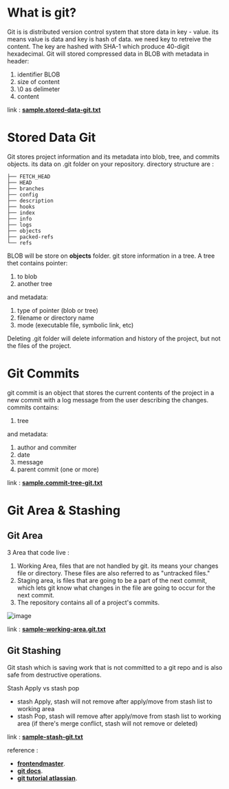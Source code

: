 # What is git?
Git is is distributed version control system that store data in key - value. its means value is data and key is hash of data. we need key to retreive the content. The key are hashed with SHA-1 which produce 40-digit hexadecimal. Git will stored compressed data in BLOB with metadata in header:
 1. identifier BLOB
 2. size of content
 3. \0 as delimeter
 4. content

link : **[sample.stored-data-git.txt](https://github.com/mwimam/what-is-git/blob/main/sample.stored-data-git.txt)**
# Stored Data Git
Git stores project information and its metadata into blob, tree, and commits objects. its data on .git folder on your repository.
directory structure are :
```
├── FETCH_HEAD
├── HEAD
├── branches
├── config
├── description
├── hooks
├── index
├── info
├── logs
├── objects
├── packed-refs
└── refs
```

BLOB will be store on **objects** folder.
git store information in a tree. 
A tree thet contains pointer: 
1. to blob
2. another tree

and metadata:
1. type of pointer (blob or tree)
2. filename or directory name
3. mode (executable file, symbolic link, etc)

Deleting .git folder will delete information and history of the project, but not the files of the project.

# Git Commits
git commit is an object that stores the current contents of the project in a new commit with a log message from the user describing the changes.
commits contains:
1. tree

and metadata:
1. author and commiter
2. date
3. message
4. parent commit (one or more)

link : **[sample.commit-tree-git.txt](https://github.com/mwimam/what-is-git/blob/main/sample.commit-tree-git.txt)**

# Git Area & Stashing

## Git Area
3 Area that code live : 
1. Working Area, files that are not handled by git. its means your changes file or directory. These files are also referred to as "untracked files."
2. Staging area, is files that are going to be a part of the next commit, which lets git know what changes in the file are going to occur for the next commit.
3. The repository contains all of a project's commits.

![image](https://user-images.githubusercontent.com/85268979/149746340-7b63a4b1-6c43-457f-beee-881c6f9a8605.png)

link : **[sample-working-area.git.txt](https://github.com/mwimam/what-is-git/blob/main/sample-working-area.git.txt)**

## Git Stashing
Git stash which is saving work that is not committed to a git repo and is also safe from destructive operations.

Stash Apply vs stash pop
- stash Apply, stash will not remove after apply/move from stash list to working area
- stash Pop, stash will remove after apply/move from stash list to working area (if there's merge conflict, stash will not remove or deleted)

link : **[sample-stash-git.txt](https://github.com/mwimam/what-is-git/blob/main/sample-stash-git.txt)**

reference :
- **[frontendmaster](https://frontendmasters.com)**.
- **[git docs](https://git-scm.com/docs/git-log)**.
- **[git tutorial atlassian](https://www.atlassian.com/git/tutorials/using-branches/git-merge)**.
